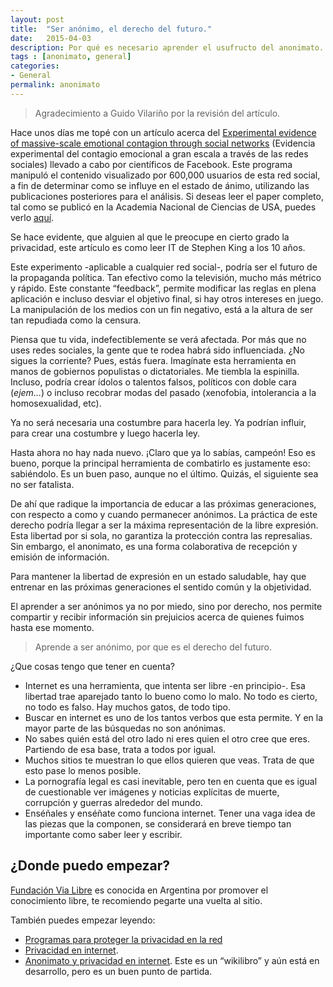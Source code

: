 ```yaml
---
layout: post
title:  "Ser anónimo, el derecho del futuro."
date:   2015-04-03
description: Por qué es necesario aprender el usufructo del anonimato.
tags : [anonimato, general]
categories:
- General
permalink: anonimato
---
```


> Agradecimiento a Guido Vilariño por la revisión del artículo.

Hace unos días me topé con un artículo acerca del [Experimental evidence of massive-scale emotional contagion through social networks](http://www.avclub.com/article/facebook-tinkered-users-feeds-massive-psychology-e-206324) (Evidencia experimental del contagio emocional a gran escala a través de las redes sociales) llevado a cabo por científicos de Facebook. Este programa manipuló el contenido visualizado por 600,000 usuarios de esta red social, a fin de determinar como se influye en el estado de ánimo, utilizando las publicaciones posteriores para el análisis. Si deseas leer el paper completo, tal como se publicó en la Academia Nacional de Ciencias de USA, puedes verlo [aquí](http://www.pnas.org/content/111/24/8788.full.pdf?sid=d23bc81f-4f3c-4abb-9d0c-ed7416577b2a).

Se hace evidente, que alguien al que le preocupe en cierto grado la privacidad, este artículo es como leer IT de Stephen King a los 10 años.

Este experimento -aplicable a cualquier red social-, podría ser el futuro de la propaganda política. Tan efectivo como la televisión, mucho más métrico y rápido. Este constante “feedback”, permite modificar las reglas en plena aplicación e incluso desviar el objetivo final, si hay otros intereses en juego. La manipulación de los medios con un fin negativo, está a la altura de ser tan repudiada como la censura.

Piensa que tu vida, indefectiblemente se verá afectada. Por más que no uses redes sociales, la gente que te rodea habrá sido influenciada. ¿No sigues la corriente? Pues, estás fuera. Imagínate esta herramienta en manos de gobiernos populistas o dictatoriales. Me tiembla la espinilla. Incluso, podría crear ídolos o talentos falsos, políticos con doble cara (*ejem…*) o incluso recobrar modas del pasado (xenofobia, intolerancia a la homosexualidad, etc).

Ya no será necesaria una costumbre para hacerla ley. Ya podrían influir, para crear una costumbre y luego hacerla ley.

Hasta ahora no hay nada nuevo. ¡Claro que ya lo sabías, campeón! Eso es bueno, porque la principal herramienta de combatirlo es justamente eso: sabiéndolo. Es un buen paso, aunque no el último. Quizás, el siguiente sea no ser fatalista.

De ahí que radique la importancia de educar a las próximas generaciones, con respecto a como y cuando permanecer anónimos. La práctica de este derecho podría llegar a ser la máxima representación de la libre expresión. Esta libertad por si sola, no garantiza la protección contra las represalias. Sin embargo, el anonimato, es una forma colaborativa de recepción y emisión de información.

Para mantener la libertad de expresión en un estado saludable, hay que entrenar en las próximas generaciones el sentido común y la objetividad.

El aprender a ser anónimos ya no por miedo, sino por derecho, nos permite compartir y recibir información sin prejuicios acerca de quienes fuimos hasta ese momento.

> Aprende a ser anónimo, por que es el derecho del futuro.

¿Que cosas tengo que tener en cuenta?

- Internet es una herramienta, que intenta ser libre -en principio-. Esa libertad trae aparejado tanto lo bueno como lo malo. No todo es cierto, no todo es falso. Hay muchos gatos, de todo tipo.
- Buscar en internet es uno de los tantos verbos que esta permite. Y en la mayor parte
  de las búsquedas no son anónimas.
- No sabes quién está del otro lado ni eres quien el otro cree que eres. Partiendo de esa base, trata a todos por igual.
- Muchos sitios te muestran lo que ellos quieren que veas. Trata de que esto pase lo menos posible.
- La pornografía legal es casi inevitable, pero ten en cuenta que es igual de cuestionable ver imágenes y noticias explícitas de muerte, corrupción y guerras alrededor del mundo.
- Enséñales y enséñate como funciona internet. Tener una vaga idea de las piezas que la componen, se considerará en breve tiempo tan importante como saber leer y escribir.

## ¿Donde puedo empezar?

[Fundación Via Libre](http://www.vialibre.org.ar/) es conocida en Argentina por promover el conocimiento libre, te recomiendo pegarte una vuelta al sitio.

También puedes empezar leyendo:

- [Programas para proteger la privacidad en la red](http://www.vialibre.org.ar/2013/07/17/programas-para-proteger-la-privacidad-en-la-red/)
- [Privacidad en internet](http://es.wikipedia.org/wiki/Privacidad_en_Internet).
- [Anonimato y privacidad en internet](http://es.wikibooks.org/wiki/Anonimato_y_privacidad_en_internet). Este es un “wikilibro” y aún está en desarrollo, pero es un buen punto de partida.
